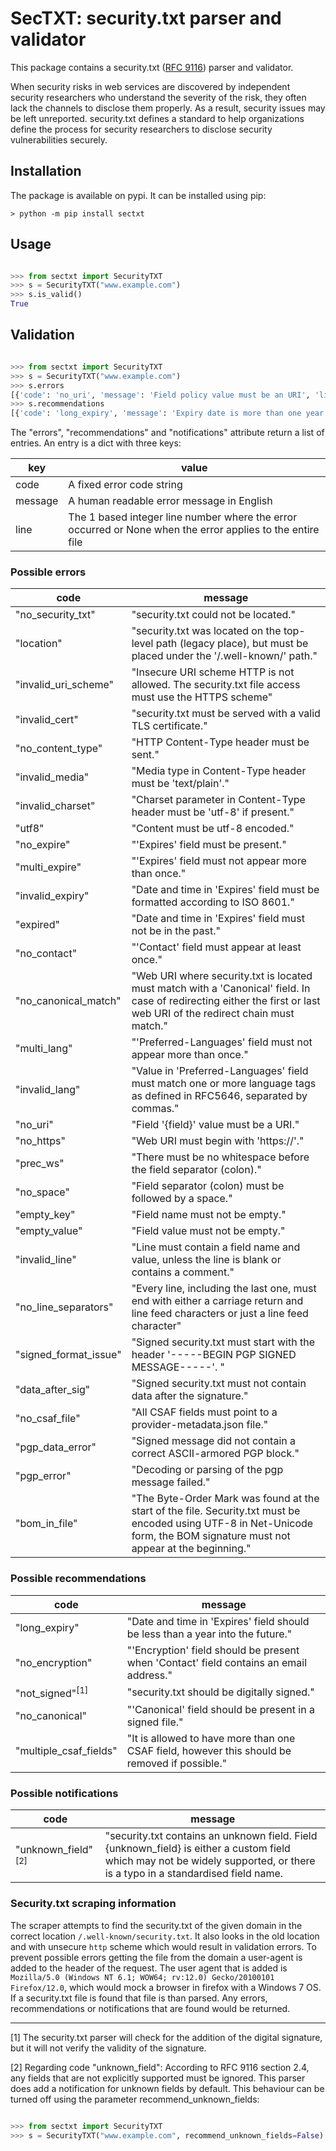 # SecTXT: security.txt parser and validator

This package contains a security.txt ([RFC 9116](https://www.rfc-editor.org/info/rfc9116)) parser and validator.

When security risks in web services are discovered by independent security researchers who understand the severity of the risk, they often lack the channels to disclose them properly. As a result, security issues may be left unreported. security.txt defines a standard to help organizations define the process for security researchers to disclose security vulnerabilities securely.

## Installation

The package is available on pypi. It can be installed using pip:

```console
> python -m pip install sectxt
```

## Usage

```python

>>> from sectxt import SecurityTXT
>>> s = SecurityTXT("www.example.com")
>>> s.is_valid()
True

```

## Validation

```python

>>> from sectxt import SecurityTXT
>>> s = SecurityTXT("www.example.com")
>>> s.errors
[{'code': 'no_uri', 'message': 'Field policy value must be an URI', 'line': 2}, {'code': 'no_expire', 'message': 'The Expires field is missing', 'line': None}]
>>> s.recommendations
[{'code': 'long_expiry', 'message': 'Expiry date is more than one year in the future', 'line': 3}]
```

The "errors", "recommendations" and "notifications" attribute return a list of entries. An entry is
a dict with three keys:

| key     | value                                                                                                      |
|---------|------------------------------------------------------------------------------------------------------------|
| code    | A fixed error code string                                                                                  |
| message | A human readable error message in English                                                                  |
| line    | The 1 based integer line number where the error occurred or None when the error applies to the entire file |

### Possible errors

| code                  | message                                                                                                                                                                     |
|-----------------------|-----------------------------------------------------------------------------------------------------------------------------------------------------------------------------|
| "no_security_txt"     | "security.txt could not be located."                                                                                                                                        |
| "location"            | "security.txt was located on the top-level path (legacy place), but must be placed under the '/.well-known/' path."                                                         |
| "invalid_uri_scheme"  | "Insecure URI scheme HTTP is not allowed. The security.txt file access must use the HTTPS scheme"                                                                           |
| "invalid_cert"        | "security.txt must be served with a valid TLS certificate."                                                                                                                 |
| "no_content_type"     | "HTTP Content-Type header must be sent."                                                                                                                                    |
| "invalid_media"       | "Media type in Content-Type header must be 'text/plain'."                                                                                                                   |
| "invalid_charset"     | "Charset parameter in Content-Type header must be 'utf-8' if present."                                                                                                      |
| "utf8"                | "Content must be utf-8 encoded."                                                                                                                                            |
| "no_expire"           | "'Expires' field must be present."                                                                                                                                          |
| "multi_expire"        | "'Expires' field must not appear more than once."                                                                                                                           |
| "invalid_expiry"      | "Date and time in 'Expires' field must be formatted according to ISO 8601."                                                                                                 | 
| "expired"             | "Date and time in 'Expires' field must not be in the past."                                                                                                                 |
| "no_contact"          | "'Contact' field must appear at least once."                                                                                                                                |
| "no_canonical_match"  | "Web URI where security.txt is located must match with a 'Canonical' field. In case of redirecting either the first or last web URI of the redirect chain must match."      |
| "multi_lang"          | "'Preferred-Languages' field must not appear more than once."                                                                                                               |
| "invalid_lang"        | "Value in 'Preferred-Languages' field must match one or more language tags as defined in RFC5646, separated by commas."                                                     |
| "no_uri"              | "Field '{field}' value must be a URI."                                                                                                                                      |
| "no_https"            | "Web URI must begin with 'https://'."                                                                                                                                       |
| "prec_ws"             | "There must be no whitespace before the field separator (colon)."                                                                                                           |
| "no_space"            | "Field separator (colon) must be followed by a space."                                                                                                                      | 
| "empty_key"           | "Field name must not be empty."                                                                                                                                             |
| "empty_value"         | "Field value must not be empty."                                                                                                                                            |
| "invalid_line"        | "Line must contain a field name and value, unless the line is blank or contains a comment."                                                                                 |
| "no_line_separators"  | "Every line, including the last one, must end with either a carriage return and line feed characters or just a line feed character"                                         |
| "signed_format_issue" | "Signed security.txt must start with the header '-----BEGIN PGP SIGNED MESSAGE-----'. "                                                                                     |
| "data_after_sig"      | "Signed security.txt must not contain data after the signature."                                                                                                            |
| "no_csaf_file"        | "All CSAF fields must point to a provider-metadata.json file."                                                                                                              |
| "pgp_data_error"      | "Signed message did not contain a correct ASCII-armored PGP block."                                                                                                         |
| "pgp_error"           | "Decoding or parsing of the pgp message failed."                                                                                                                            |
| "bom_in_file"         | "The Byte-Order Mark was found at the start of the file. Security.txt must be encoded using UTF-8 in Net-Unicode form, the BOM signature must not appear at the beginning." |


### Possible recommendations

| code                       | message                                                                                        |
|----------------------------|------------------------------------------------------------------------------------------------|
| "long_expiry"              | "Date and time in 'Expires' field should be less than a year into the future."                 |
| "no_encryption"            | "'Encryption' field should be present when 'Contact' field contains an email address."         |
| "not_signed"<sup>[1]</sup> | "security.txt should be digitally signed."                                                     |
| "no_canonical"             | "'Canonical' field should be present in a signed file."                                        |
| "multiple_csaf_fields"     | "It is allowed to have more than one CSAF field, however this should be removed if possible."  |

### Possible notifications

| code                          | message                                                                                                                                                                     |
|-------------------------------|-----------------------------------------------------------------------------------------------------------------------------------------------------------------------------|
| "unknown_field"<sup>[2]</sup> | "security.txt contains an unknown field. Field {unknown_field} is either a custom field which may not be widely supported, or there is a typo in a standardised field name. |


### Security.txt scraping information

The scraper attempts to find the security.txt of the given domain in the correct location `/.well-known/security.txt`. It also looks in the old location and with unsecure `http` scheme which would result in validation errors. To prevent possible errors getting the file from the domain a user-agent is added to the header of the request. The user agent that is added is `Mozilla/5.0 (Windows NT 6.1; WOW64; rv:12.0) Gecko/20100101 Firefox/12.0`, which would mock a browser in firefox with a Windows 7 OS.
If a security.txt file is found that file is than parsed. Any errors, recommendations or notifications that are found would be returned.

---

[1] The security.txt parser will check for the addition of the digital signature, but it will not verify the validity of the signature.

[2] Regarding code "unknown_field": According to RFC 9116 section 2.4, any fields that are not explicitly supported must be ignored. This parser does add a notification for unknown fields by default. This behaviour can be turned off using the parameter recommend_unknown_fields:
```python

>>> from sectxt import SecurityTXT
>>> s = SecurityTXT("www.example.com", recommend_unknown_fields=False)
```
